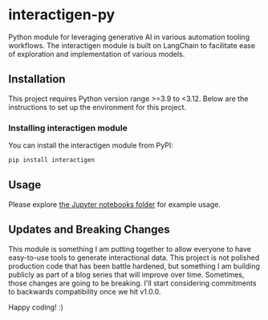 # interactigen-py
Python module for leveraging generative AI in various automation tooling workflows.  The interactigen module is built
on LangChain to facilitate ease of exploration and implementation of various models.

## Installation

This project requires Python version range >=3.9 to <3.12. Below are the instructions to set up the environment for this project.

### Installing interactigen module

You can install the interactigen module from PyPI:

```bash
pip install interactigen
```

## Usage

Please explore [the Jupyter notebooks folder](https://github.com/sitinc/interactigen-py/blob/main/notes/) for example 
usage.  


## Updates and Breaking Changes

This module is something I am putting together to allow everyone to have easy-to-use tools to generate interactional 
data.  This project is not polished production code that has been battle hardened, but something I am building publicly 
as part of a blog series that will improve over time.  Sometimes, those changes are going to be breaking.  I'll start 
considering commitments to backwards compatibility once we hit v1.0.0.

Happy coding!  :)

